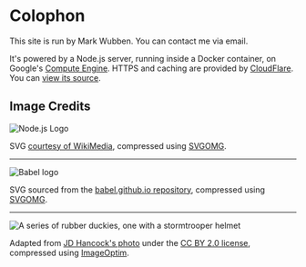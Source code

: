 # Colophon

This site is run by Mark Wubben. You can contact me <a
data-email="bcd1ddced7fcd2d3cad9d1ded9ceded3ced292d2d9c8">via email</a>.

It's powered by a Node.js server, running inside a Docker container, on
Google's [Compute Engine](https://cloud.google.com/compute/). HTTPS and caching
are provided by [CloudFlare](https://www.cloudflare.com/). You can [view its
source](https://github.com/novemberborn/novemberborn.net/).

## Image Credits

![Node.js Logo](nodejs.svg)

SVG [courtesy of
WikiMedia](https://commons.wikimedia.org/wiki/File:Node.js_logo.svg), compressed
using [SVGOMG](https://jakearchibald.github.io/svgomg/).

---

![Babel logo](babel.svg)

SVG sourced from the [babel.github.io
repository](https://github.com/babel/babel.github.io/blob/bfcc9a86e0d7bec3369ace79c574dfed07b02135/images/logo.svg),
compressed using [SVGOMG](https://jakearchibald.github.io/svgomg/).

---

![A series of rubber duckies, one with a stormtrooper helmet](buoyant.jpg)

Adapted from [JD Hancock's
photo](https://www.flickr.com/photos/jdhancock/6151250051) under the [CC BY 2.0
license](https://creativecommons.org/licenses/by/2.0/), compressed using
[ImageOptim](https://imageoptim.com/).
